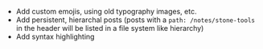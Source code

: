 * Add custom emojis, using old typography images, etc.
* Add persistent, hierarchal posts (posts with a `path: /notes/stone-tools` in the header will be listed in a file system like hierarchy)
* Add syntax highlighting
